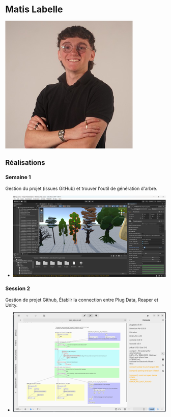 # Matis Labelle

 ![Matis Labelle](../../Assets/Images/Membres/matis_labelle/matis.png)

 ## Réalisations

 <!-- Une image par semaine de la réalisation dont tu es le plus fier avec une légende -->
### Semaine 1
Gestion du projet (issues GitHub) et trouver l'outil de génération d'arbre.
* ![S1 Outil génératif](../../Assets/Images/Membres/matis_labelle/outil_generatif.png)

### Session 2
Gestion de projet Github, Établir la connection entre Plug Data, Reaper et Unity. 
* ![S2 connection entre Plug Data, Reaper et Unity](../../Assets/Images/Membres/matis_labelle/pd-to-ur.png)
